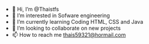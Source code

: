 - 👋 Hi, I’m @Thaistfs
- 👀 I’m interested in Sofware engineering 
- 🌱 I’m currently learning Coding HTML, CSS and Java
- 💞️ I’m looking to collaborate on new projects
- 📫 How to reach me thais59321@hormail.com

<!---
Thaistfs/Thaistfs is a ✨ special ✨ repository because its `README.md` (this file) appears on your GitHub profile.
You can click the Preview link to take a look at your changes.
--->
